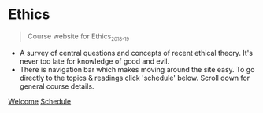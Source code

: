 <!-- ![logo](_media/tree-knowledge-icon.png) -->

# Ethics

> Course website for Ethics<sub><small>2018-19</small></sub>


- A survey of central questions and concepts of recent ethical theory. It's never too late for knowledge of good and evil.  
- There is navigation bar which makes moving around the site easy. To go directly to the topics & readings click 'schedule' below. Scroll down for general course details.

[Welcome](#welcome)
[Schedule](/schedule)